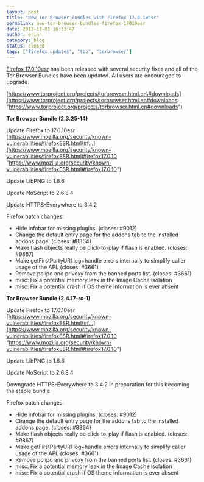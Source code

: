 ```yaml
---
layout: post
title: "New Tor Browser Bundles with Firefox 17.0.10esr"
permalink: new-tor-browser-bundles-firefox-17010esr
date: 2013-11-01 16:33:47
author: erinn
category: blog
status: closed
tags: ["firefox updates", "tbb", "torbrowser"]
---
```


[Firefox 17.0.10esr](https://www.mozilla.org/security/known-vulnerabilities/firefoxESR.html#firefox17.0.10) has been released with several security fixes and all of the Tor Browser Bundles have been updated. All users are encouraged to upgrade.

[https://www.torproject.org/projects/torbrowser.html.en\#downloads](https://www.torproject.org/projects/torbrowser.html.en#downloads "https://www.torproject.org/projects/torbrowser.html.en#downloads")

**Tor Browser Bundle (2.3.25-14)**

Update Firefox to 17.0.10esr  
 [https://www.mozilla.org/security/known-vulnerabilities/firefoxESR.html\#f...](https://www.mozilla.org/security/known-vulnerabilities/firefoxESR.html#firefox17.0.10 "https://www.mozilla.org/security/known-vulnerabilities/firefoxESR.html#firefox17.0.10")

Update LibPNG to 1.6.6

Update NoScript to 2.6.8.4

Update HTTPS-Everywhere to 3.4.2

Firefox patch changes:

-   Hide infobar for missing plugins. (closes: \#9012)
-   Change the default entry page for the addons tab to the installed addons page. (closes: \#8364)
-   Make flash objects really be click-to-play if flash is enabled. (closes: \#9867)
-   Make getFirstPartyURI log+handle errors internally to simplify caller usage of the API. (closes: \#3661)
-   Remove polipo and privoxy from the banned ports list. (closes: \#3661)
-   misc: Fix a potential memory leak in the Image Cache isolation
-   misc: Fix a potential crash if OS theme information is ever absent

**Tor Browser Bundle (2.4.17-rc-1)**

Update Firefox to 17.0.10esr  
 [https://www.mozilla.org/security/known-vulnerabilities/firefoxESR.html\#f...](https://www.mozilla.org/security/known-vulnerabilities/firefoxESR.html#firefox17.0.10 "https://www.mozilla.org/security/known-vulnerabilities/firefoxESR.html#firefox17.0.10")

Update LibPNG to 1.6.6

Update NoScript to 2.6.8.4

Downgrade HTTPS-Everywhere to 3.4.2 in preparation for this becoming the stable bundle

Firefox patch changes:

-   Hide infobar for missing plugins. (closes: \#9012)
-   Change the default entry page for the addons tab to the installed addons page. (closes: \#8364)
-   Make flash objects really be click-to-play if flash is enabled. (closes: \#9867)
-   Make getFirstPartyURI log+handle errors internally to simplify caller usage of the API. (closes: \#3661)
-   Remove polipo and privoxy from the banned ports list. (closes: \#3661)
-   misc: Fix a potential memory leak in the Image Cache isolation
-   misc: Fix a potential crash if OS theme information is ever absent

